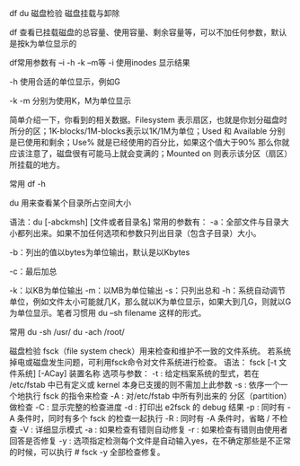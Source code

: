 
df
du
磁盘检验
磁盘挂载与卸除


df
查看已挂载磁盘的总容量、使用容量、剩余容量等，可以不加任何参数，默认是按k为单位显示的

df常用参数有 –i -h -k –m等
-i 使用inodes 显示结果

-h 使用合适的单位显示，例如G

-k -m 分别为使用K，M为单位显示

简单介绍一下，你看到的相关数据。Filesystem 表示扇区，也就是你划分磁盘时所分的区；1K-blocks/1M-blocks表示以1K/1M为单位；Used 和 Available 分别是已使用和剩余；Use% 就是已经使用的百分比，如果这个值大于90% 那么你就应该注意了，磁盘很有可能马上就会变满的；Mounted on 则表示该分区（扇区）所挂载的地方。

常用
df -h

du
用来查看某个目录所占空间大小

语法：du [-abckmsh] [文件或者目录名] 常用的参数有：
-a：全部文件与目录大小都列出来。如果不加任何选项和参数只列出目录（包含子目录）大小。

-b：列出的值以bytes为单位输出，默认是以Kbytes

-c：最后加总

-k：以KB为单位输出
-m：以MB为单位输出
-s：只列出总和
-h：系统自动调节单位，例如文件太小可能就几K，那么就以K为单位显示，如果大到几G，则就以G为单位显示。笔者习惯用 du –sh filename 这样的形式。

常用
du -sh  /usr/
du -ach /root/


磁盘检验
fsck（file system check）用来检查和维护不一致的文件系统。
若系统掉电或磁盘发生问题，可利用fsck命令对文件系统进行检查。
语法：
fsck [-t 文件系统] [-ACay] 装置名称
选项与参数：
-t : 给定档案系统的型式，若在 /etc/fstab 中已有定义或 kernel 本身已支援的则不需加上此参数
-s : 依序一个一个地执行 fsck 的指令来检查
-A : 对/etc/fstab 中所有列出来的 分区（partition）做检查
-C : 显示完整的检查进度
-d : 打印出 e2fsck 的 debug 结果
-p : 同时有 -A 条件时，同时有多个 fsck 的检查一起执行
-R : 同时有 -A 条件时，省略 / 不检查
-V : 详细显示模式
-a : 如果检查有错则自动修复
-r : 如果检查有错则由使用者回答是否修复
-y : 选项指定检测每个文件是自动输入yes，在不确定那些是不正常的时候，可以执行 # fsck -y 全部检查修复。




